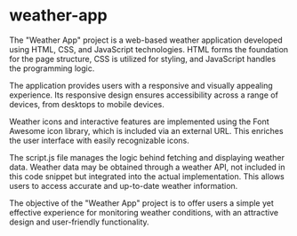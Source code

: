 # weather-app

The "Weather App" project is a web-based weather application developed using HTML, CSS, and JavaScript technologies. HTML forms the foundation for the page structure, CSS is utilized for styling, and JavaScript handles the programming logic.

The application provides users with a responsive and visually appealing experience. Its responsive design ensures accessibility across a range of devices, from desktops to mobile devices.

Weather icons and interactive features are implemented using the Font Awesome icon library, which is included via an external URL. This enriches the user interface with easily recognizable icons.

The script.js file manages the logic behind fetching and displaying weather data. Weather data may be obtained through a weather API, not included in this code snippet but integrated into the actual implementation. This allows users to access accurate and up-to-date weather information.

The objective of the "Weather App" project is to offer users a simple yet effective experience for monitoring weather conditions, with an attractive design and user-friendly functionality.
